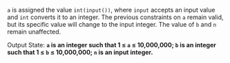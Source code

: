 `a` is assigned the value `int(input())`, where `input` accepts an input value and `int` converts it to an integer. The previous constraints on `a` remain valid, but its specific value will change to the input integer. The value of `b` and `n` remain unaffected.

Output State: **`a` is an integer such that 1 ≤ `a` ≤ 10,000,000; `b` is an integer such that 1 ≤ `b` ≤ 10,000,000; `n` is an input integer.**